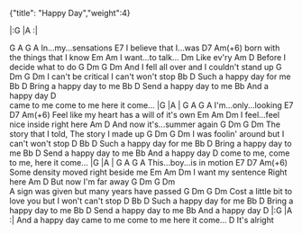 {"title": "Happy Day","weight":4}

|:G   |A   :|

G    A       G     A
In...my...sensations
E7
I believe that I...was
D7                          Am(+6)
born with the things that I know
Em           Am
I want...to talk...
        Dm
Like ev'ry
         Am             D
Before I decide what to do
       G        Dm        G              Dm
And I fell all over and I couldn't stand up
  G        Dm         G           Dm
I can't be critical I can't won't stop
             Bb       D
Such a happy day  for me
              Bb      D
Bring a happy day  to me
              Bb     D
Send a happy day  to me
             Bb
And a happy day
        D  
came to me come to me here it come...
|G   |A   |
G      A      G      A
I'm...only...looking
            E7     D7                  Am(+6)
Feel like my heart has a will of it's own
Em                 Am            Dm
I feel...feel nice inside right here
            Am          D
And now it's...summer again
    G            Dm        G            Dm
The story that I told, The story I made up
      G          Dm        G           Dm
I was foolin' around but I can't won't stop
        D    Bb       D
Such a happy day  for me
              Bb      D
Bring a happy day  to me
              Bb     D
Send a happy day  to me
             Bb
And a happy day
        D
come to me, come to me, here it come...
|G   |A   |
G      A        G      A
This...boy...is in motion
        E7    D7                Am(+6)
Some density moved right beside me
Em          Am             Dm
I want  my sentence  Right here
           Am      D
But now I'm  far away
   G         Dm       G               Dm   
A sign was given but  many years have passed
        G             Dm          G             Dm
Cost a little bit to love you but I won't can't stop
        D    Bb       D
Such a happy day  for me
              Bb      D
Bring a happy day  to me
              Bb     D
Send a happy day  to me
             Bb
And a happy day
        D                                     |:G  |A  :|
And a happy day came to me come to me here it come...
               D
It's alright
